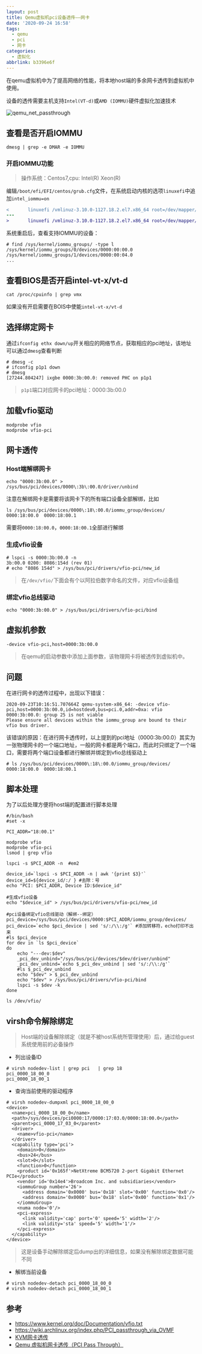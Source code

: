 ```yaml
---
layout: post
title: Qemu虚拟机pci设备透传——网卡
date: '2020-09-24 16:58'
tags:
  - qemu
  - pci
  - 网卡
categories:
  - 虚拟化
abbrlink: b3396e6f
---
```


在qemu虚拟机中为了提高网络的性能，将本地host端的多余网卡透传到虚拟机中使用。

设备的透传需要主机支持`Intel(VT-d)`或`AMD (IOMMU)`硬件虚拟化加速技术

<!--more-->

![qemu_net_passthrough](/images/2020/09/qemu_net_passthrough.png)


## 查看是否开启IOMMU

``` shell
dmesg | grep -e DMAR -e IOMMU
```

### 开启IOMMU功能

> 操作系统：Centos7,cpu: Intel(R) Xeon(R)

编辑`/boot/efi/EFI/centos/grub.cfg`文件，在系统启动内核的选项`linuxefi`中追加`intel_iommu=on`

``` diff
<       linuxefi /vmlinuz-3.10.0-1127.18.2.el7.x86_64 root=/dev/mapper/centos-root ro crashkernel=auto spectre_v2=retpoline rd.lvm.lv=centos/root rd.lvm.lv=centos/swap rhgb quiet LANG=en_US.UTF-8 intel_iommu=on
---
>       linuxefi /vmlinuz-3.10.0-1127.18.2.el7.x86_64 root=/dev/mapper/centos-root ro crashkernel=auto spectre_v2=retpoline rd.lvm.lv=centos/root rd.lvm.lv=centos/swap rhgb quiet LANG=en_US.UTF-8
```

系统重启后，查看支持IOMMU的设备：
```shell
# find /sys/kernel/iommu_groups/ -type l
/sys/kernel/iommu_groups/0/devices/0000:00:00.0
/sys/kernel/iommu_groups/1/devices/0000:00:04.0
...
```

## 查看BIOS是否开启intel-vt-x/vt-d

``` shell
cat /proc/cpuinfo | grep vmx
```

如果没有开启需要在BOIS中使能`intel-vt-x/vt-d`


## 选择绑定网卡

通过`ifconfig ethx down/up`开关相应的网络节点，获取相应的pci地址，该地址可以通过`dmesg`查看判断

``` shell
# dmesg -c
# ifconfig p1p1 down
# dmesg
[27244.804247] ixgbe 0000:3b:00.0: removed PHC on p1p1
```
> `p1p1`端口对应网卡的pci地址：0000:3b:00.0

## 加载vfio驱动

``` shell
modprobe vfio
modprobe vfio-pci
```

## 网卡透传

### Host端解绑网卡

``` shell
echo "0000:3b:00.0" > /sys/bus/pci/devices/0000\:3b\:00.0/driver/unbind
```
注意在解绑网卡是需要将该网卡下的所有端口设备全部解绑，比如

``` shell
ls /sys/bus/pci/devices/0000\:18\:00.0/iommu_group/devices/
0000:18:00.0  0000:18:00.1
```
需要将`0000:18:00.0`，`0000:18:00.1`全部进行解绑

### 生成vfio设备

``` shell
# lspci -s 0000:3b:00.0 -n
3b:00.0 0200: 8086:154d (rev 01)
# echo "8086 154d" > /sys/bus/pci/drivers/vfio-pci/new_id
```
> 在`/dev/vfio/`下面会有个以阿拉伯数字命名的文件，对应vfio设备组


### 绑定vfio总线驱动

``` shell
echo "0000:3b:00.0" > /sys/bus/pci/drivers/vfio-pci/bind
```

## 虚拟机参数

``` shell
-device vfio-pci,host=0000:3b:00.0
```
> 在qemu的启动参数中添加上面参数，该物理网卡将被透传到虚拟机中。

## 问题

在进行网卡的透传过程中，出现以下错误：
```
2020-09-23T10:16:51.707664Z qemu-system-x86_64: -device vfio-pci,host=0000:3b:00.0,id=hostdev0,bus=pci.0,addr=0xa: vfio 0000:3b:00.0: group 25 is not viable
Please ensure all devices within the iommu_group are bound to their vfio bus driver.
```
该错误的原因：在进行网卡透传时，以上提到的pci地址（0000:3b:00.0）其实为一张物理网卡的一个端口地址，一般的网卡都是两个端口，而此时只绑定了一个端口，需要将两个端口设备都进行解绑并绑定到vfio总线驱动上

``` shell
# ls /sys/bus/pci/devices/0000\:18\:00.0/iommu_group/devices/
0000:18:00.0  0000:18:00.1
```

## 脚本处理

为了以后处理方便将host端的配置进行脚本处理

``` shell
#/bin/bash
#set -x

PCI_ADDR="18:00.1"

modprobe vfio
modprobe vfio-pci
lsmod | grep vfio

lspci -s $PCI_ADDR -n  #em2

device_id=`lspci -s $PCI_ADDR -n | awk '{print $3}'`
device_id=${device_id/:/ } #去除：号
echo "PCI: $PCI_ADDR, Device ID:$device_id"

#生成vfio设备
echo "$device_id" > /sys/bus/pci/drivers/vfio-pci/new_id

#pci设备绑定vfio总线驱动（解绑--绑定）
pci_device=/sys/bus/pci/devices/0000:$PCI_ADDR/iommu_group/devices/
pci_device=`echo $pci_device | sed 's/:/\\:/g'` #添加转移符，echo打印不出来
#ls $pci_device
for dev in `ls $pci_device`
do
    echo "---dev:$dev"
    _pci_dev_unbind="/sys/bus/pci/devices/$dev/driver/unbind"
    _pci_dev_unbind=`echo $_pci_dev_unbind | sed 's/:/\\:/g'`
    #ls $_pci_dev_unbind
    echo "$dev" > $_pci_dev_unbind
    echo "$dev" > /sys/bus/pci/drivers/vfio-pci/bind
    lspci -s $dev -k
done

ls /dev/vfio/
```

## virsh命令解除绑定

> Host端的设备解除绑定（就是不被host系统所管理使用）后，通过给guest系统使用前的必备操作

- 列出设备ID
``` shell
# virsh nodedev-list | grep pci   | grep 18
pci_0000_18_00_0
pci_0000_18_00_1
```

- 查询当前使用的驱动程序
``` shell
# virsh nodedev-dumpxml pci_0000_18_00_0
<device>
  <name>pci_0000_18_00_0</name>
  <path>/sys/devices/pci0000:17/0000:17:03.0/0000:18:00.0</path>
  <parent>pci_0000_17_03_0</parent>
  <driver>
    <name>vfio-pci</name>
  </driver>
  <capability type='pci'>
    <domain>0</domain>
    <bus>24</bus>
    <slot>0</slot>
    <function>0</function>
    <product id='0x165f'>NetXtreme BCM5720 2-port Gigabit Ethernet PCIe</product>
    <vendor id='0x14e4'>Broadcom Inc. and subsidiaries</vendor>
    <iommuGroup number='26'>
      <address domain='0x0000' bus='0x18' slot='0x00' function='0x0'/>
      <address domain='0x0000' bus='0x18' slot='0x00' function='0x1'/>
    </iommuGroup>
    <numa node='0'/>
    <pci-express>
      <link validity='cap' port='0' speed='5' width='2'/>
      <link validity='sta' speed='5' width='1'/>
    </pci-express>
  </capability>
</device>
```
> 这是设备手动解除绑定后dump出的详细信息，如果没有解除绑定数据可能不同

- 解绑当前设备
``` shell
# virsh nodedev-detach pci_0000_18_00_0
# virsh nodedev-detach pci_0000_18_00_1
```

## 参考

- https://www.kernel.org/doc/Documentation/vfio.txt
- https://wiki.archlinux.org/index.php/PCI_passthrough_via_OVMF
- [KVM网卡透传](https://blog.csdn.net/gerrylee93/article/details/106477055)
- [Qemu 虚拟机网卡透传（PCI Pass Through）](https://www.cnblogs.com/xia-dong/p/11542771.html)

